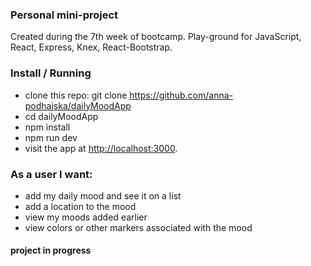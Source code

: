 ### Personal mini-project 

Created during the 7th week of bootcamp.
Play-ground for JavaScript, React, Express, Knex, React-Bootstrap.


### Install / Running
- clone this repo: git clone https://github.com/anna-podhajska/dailyMoodApp
- cd dailyMoodApp
- npm install
- npm run dev
- visit the app at [http://localhost:3000](http://localhost:3000).

### As a user I want:

- add my daily mood and see it on a list
- add a location to the mood
- view my moods added earlier
- view colors or other markers associated with the mood 

#### project in progress


